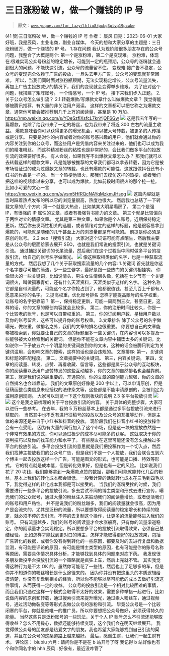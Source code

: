 # 三日涨粉破 W，做一个赚钱的 IP 号

> 原文：[`www.yuque.com/for_lazy/thfiu8/pxbg3plvq19pcwkw`](https://www.yuque.com/for_lazy/thfiu8/pxbg3plvq19pcwkw)

<ne-h2 id="a7305900" data-lake-id="a7305900"><ne-heading-ext><ne-heading-anchor></ne-heading-anchor><ne-heading-fold></ne-heading-fold></ne-heading-ext><ne-heading-content><ne-text id="u2e787137">(41 赞)三日涨粉破 W，做一个赚钱的 IP 号</ne-text></ne-heading-content></ne-h2> <ne-p id="u1c0a29ca" data-lake-id="u1c0a29ca"><ne-text id="u77726787">作者： 辰风</ne-text></ne-p> <ne-p id="u7ade8810" data-lake-id="u7ade8810"><ne-text id="ue0b523e8">日期：2023-06-01</ne-text></ne-p> <ne-p id="uf8531ebc" data-lake-id="uf8531ebc"><ne-text id="u2d86c1d6">大家好哦，我是辰风，主业电商，副业自媒体。</ne-text></ne-p> <ne-p id="u0f891016" data-lake-id="u0f891016"><ne-text id="u24a5b41e">今天的想和大家分享的主题是：三日涨粉破万，做一个赚钱的 IP 号。</ne-text></ne-p> <ne-h2 id="22a0e918" data-lake-id="22a0e918"><ne-heading-ext><ne-heading-anchor></ne-heading-anchor><ne-heading-fold></ne-heading-fold></ne-heading-ext><ne-heading-content><ne-text id="ue87ae457">1.存在问题</ne-text></ne-heading-content></ne-h2> <ne-p id="uee9e3e9b" data-lake-id="uee9e3e9b"><ne-text id="u9ecdabb6">我认为现阶段很多朋友存在的公众号问题，我整合了大概是两个:</ne-text></ne-p> <ne-p id="u5bb6fe15" data-lake-id="u5bb6fe15"><ne-text id="ud1283f04">第一个是涨粉难，第二个是变现难。</ne-text></ne-p> <ne-p id="ue6c25f49" data-lake-id="ue6c25f49"><ne-text id="u3f23c7d6">涨粉难，体现在:很难实现公众号粉丝的稳定增长，可能到一定的瓶颈期，公众号的涨粉就会遇到很大的问题，不能快速引流，公众号的流量留不住。</ne-text></ne-p> <ne-p id="ue530b28c" data-lake-id="ue530b28c"><ne-text id="u9302c8bd">变现难:接广告不稳定，公众号的变现完全依赖于广告的投放，一旦失去甲方广告，公众号的变现就非常困难。</ne-text></ne-p> <ne-p id="u79b23dcb" data-lake-id="u79b23dcb"><ne-text id="u6f9bda4e">所以，当我们同时面对涨粉瓶颈期，无法实现稳定增长，公众号流量流失，再加上广告主投放减少的情况下，我们的变现就会变得举步维艰。</ne-text></ne-p> <ne-p id="u1b9f4084" data-lake-id="u1b9f4084"><ne-text id="u4916218d">为了应对这个问题，我搭建了矩阵账号。</ne-text></ne-p> <ne-p id="u5673b34c" data-lake-id="u5673b34c"><ne-text id="uc678d9bd">一个情感号，一个 IP 号。</ne-text></ne-p> <ne-p id="u725d3334" data-lake-id="u725d3334"><ne-text id="u9cc11f87">接下来我们步入正题。</ne-text></ne-p> <ne-h2 id="9039450f" data-lake-id="9039450f"><ne-heading-ext><ne-heading-anchor></ne-heading-anchor><ne-heading-fold></ne-heading-fold></ne-heading-ext> <ne-heading-content></ne-heading-content></ne-h2> <ne-h2 id="359b64b4" data-lake-id="359b64b4"><ne-heading-ext><ne-heading-anchor></ne-heading-anchor><ne-heading-fold></ne-heading-fold></ne-heading-ext><ne-heading-content><ne-text id="u11245ee6">2.关于公众号怎么做引流？</ne-text></ne-heading-content></ne-h2> <ne-h3 id="0991ca19" data-lake-id="0991ca19"><ne-heading-ext><ne-heading-anchor></ne-heading-anchor><ne-heading-fold></ne-heading-fold></ne-heading-ext><ne-heading-content><ne-text id="ufa152711">2.1 转载爆款/写爆款文章什么叫做爆款文章？</ne-text></ne-heading-content></ne-h3> <ne-p id="u50cebf84" data-lake-id="u50cebf84"><ne-text id="u0df3dd4d">我觉得能够被腾讯推荐，有大量的非关注用户阅读。</ne-text></ne-p> <ne-p id="u32ed5741" data-lake-id="u32ed5741"><ne-text id="u52eeeb7f">这样的文章都可以把它称之为爆款文章，通常他可能会被推荐到几千上万的阅读量，甚至是 10 万加。</ne-text></ne-p> <ne-p id="u59bc1592" data-lake-id="u59bc1592">[<ne-text id="u2332f86c" ne-underline="true">https://mp.weixin.qq.com/s/YOeSzflXsfcL7knYjQF6Gw</ne-text>](https://mp.weixin.qq.com/s/YOeSzflXsfcL7knYjQF6Gw)</ne-p> <ne-p id="ua85f36f0" data-lake-id="ua85f36f0"><ne-card data-card-name="image" data-card-type="inline" id="CEcyb" data-event-boundary="card">![](img/61c273c9edb25802d44460da38563ba0.png)</ne-card></ne-p> <ne-p id="ua72a6b32" data-lake-id="ua72a6b32"><ne-text id="ub6490351">这是我去年写的一篇爆款，他除了给我带来了一定的粉丝，也为我带来了将近 300 左右的流量主收益。</ne-text></ne-p> <ne-p id="u49aa1b2b" data-lake-id="u49aa1b2b"><ne-text id="u1e13c558">爆款意味着你可以获得更多的曝光机会，可以被大号转载，被更多的人传播或是分享。</ne-text></ne-p> <ne-p id="uf1b783a8" data-lake-id="uf1b783a8"><ne-text id="u506d2e25">只要是对你的内容或者对你的账号感兴趣的用户，他们就会通过你的内容关注到你的公众号，而这些用户是凭借内容来关注过来的，他们也可以成为我们的精准粉丝。</ne-text></ne-p> <ne-p id="udcc3b713" data-lake-id="udcc3b713"><ne-text id="u3fe91a3e">而这种精准粉丝的粘性也是非常好的，会比我们做多平台的投放引流的效果要好很多。</ne-text></ne-p> <ne-p id="u3262dfb9" data-lake-id="u3262dfb9"><ne-text id="u43d298d1">有人会说，如果我写不出爆款文章怎么办？</ne-text></ne-p> <ne-p id="u8aec34a9" data-lake-id="u8aec34a9"><ne-text id="u6be29fba">那我们就可以去转载这样的爆款文章，凡是能够被推荐的文章我们都可以拿去转载，因为它是被市场验证过的成为过爆款文章的转载，也还有爆款的可能性，这就跟做抖音还有小红书的作品是一样的。</ne-text></ne-p> <ne-p id="u6e6581d0" data-lake-id="u6e6581d0"><ne-text id="u43e4592b">当一个热梗他很火，那我们去模仿这样的热梗，或者我们把这样的视频拿过来分享，也可以成为爆款，比如前段时间很火的那个挖一挖。</ne-text></ne-p> <ne-p id="uf8e4965f" data-lake-id="uf8e4965f"><ne-text id="u27cd06d0">比如小可爱的文心一言</ne-text></ne-p> <ne-p id="u2378f3bc" data-lake-id="u2378f3bc">[<ne-text id="uc3127df4">https://mp.weixin.qq.com/s/ysm5HfRQcNAYqMzkmJHsog</ne-text>](https://mp.weixin.qq.com/s/ysm5HfRQcNAYqMzkmJHsog)</ne-p> <ne-p id="ucc76d521" data-lake-id="ucc76d521"><ne-card data-card-name="image" data-card-type="inline" id="MGr4z" data-event-boundary="card">![](img/09d75fb43de083666ac8e7ce96cebacc.png)</ne-card></ne-p> <ne-p id="u42d2b410" data-lake-id="u42d2b410"><ne-text id="ube13b35a">这篇内容就是当时踩着热点发布的所以它的浏览量很高，热度也很大。</ne-text></ne-p> <ne-p id="uf63b3944" data-lake-id="uf63b3944"><ne-text id="u3c7402aa">然后我也总结了一下转载文章的几个方向:</ne-text></ne-p> <ne-p id="u3d076b6d" data-lake-id="u3d076b6d"><ne-text id="uab1c2320" ne-bold="true">第一个就是大热点，比如某某大明星塌房了。</ne-text></ne-p> <ne-p id="ub583f51c" data-lake-id="ub583f51c"><ne-text id="u0d4a7a8b" ne-bold="true">第二个是强 IP，有很强的 IP 属性的文章，或者有极强背书能力的文章。</ne-text></ne-p> <ne-p id="u85ce6a53" data-lake-id="u85ce6a53"><ne-text id="uca11e1f2" ne-bold="true">第三个就是比较偏向于两性对立的情感文章。</ne-text></ne-p> <ne-p id="u58771e1a" data-lake-id="u58771e1a"><ne-text id="u9ba1d53f">尤其是第三种文章，如果你是个人账号，近期保持稳定更新，然后你去发两性相关的选题，或者情绪对立的这样的标题，他是很容易拿到爆款的，可能就是随便的几千甚至上万的浏览量都是有可能的。</ne-text></ne-p> <ne-p id="u2b8568cc" data-lake-id="u2b8568cc"><ne-text id="ue160c802">前提是你必须是原创的账号。</ne-text></ne-p> <ne-h3 id="2fcba07f" data-lake-id="2fcba07f"><ne-heading-ext><ne-heading-anchor></ne-heading-anchor><ne-heading-fold></ne-heading-fold></ne-heading-ext> <ne-heading-content></ne-heading-content></ne-h3> <ne-h3 id="c2b91eed" data-lake-id="c2b91eed"><ne-heading-ext><ne-heading-anchor></ne-heading-anchor><ne-heading-fold></ne-heading-fold></ne-heading-ext><ne-heading-content><ne-text id="ub557b95d">2.2 seo「搜索引流」</ne-text></ne-heading-content></ne-h3> <ne-p id="ud042f17c" data-lake-id="ud042f17c"><ne-text id="uc77deaf2">大家对这个词语可能有点陌生，然后我主要是从公众号的层面给家去展开 SEO，也就是我们常说的搜索引流，也就是关键词引流。</ne-text></ne-p> <ne-p id="ub46580e0" data-lake-id="ub46580e0"><ne-text id="uf63aad48">通过捕捉关键词的长尾流量，然后我们在这个过程当中同时做多平台的投放引流，给自己的账号名字做曝光。</ne-text></ne-p> <ne-p id="u4a39fdd3" data-lake-id="u4a39fdd3"><ne-card data-card-name="image" data-card-type="inline" id="Q1iEm" data-event-boundary="card">![](img/8d32dac56e61f47385ce567f4f89550b.png)</ne-card></ne-p> <ne-p id="u9807ff96" data-lake-id="u9807ff96"><ne-text id="u281785c2">像这种取相类似的名字，也是一种获取流量的方式。</ne-text></ne-p> <ne-p id="ua10f3a59" data-lake-id="ua10f3a59"><ne-text id="u396d8f8e">然后我想了几个关于获取搜索流量的几个内容:</ne-text></ne-p> <ne-p id="uc8790c23" data-lake-id="uc8790c23"><ne-text id="u535f9c0d" ne-bold="true">1.关键词</ne-text></ne-p> <ne-p id="u71feee6a" data-lake-id="u71feee6a"><ne-text id="u67ac22a0">首先就是你这个名字要尽可能的简洁，少一些生僻字，最好是跟一些热门的关键词相挂钩。</ne-text></ne-p> <ne-p id="u23e2efc7" data-lake-id="u23e2efc7"><ne-text id="u567b02e8">你像很火的一些关键词，比如说情头，男生女生情侣头像，包括在七夕节有一个关键词很火，叫做孤寡青蛙，还有什么天涯资料，天涯类似于这样的名字。</ne-text></ne-p> <ne-p id="uf784bd7d" data-lake-id="uf784bd7d"><ne-text id="u8e2ee9e1">这种名称它都是自带流量的，可能这个名字你抢占到了，他都很值钱，甚至几百上千都有人愿意来买你的名字。</ne-text></ne-p> <ne-p id="udd93d74a" data-lake-id="udd93d74a"><ne-text id="u2818916c" ne-bold="true">2.提高权重，优化账号排名</ne-text></ne-p> <ne-p id="uee5094f6" data-lake-id="uee5094f6"><ne-text id="ue27a2e4b">怎样才能提高账号的名字权重，让账号的名字更靠前？</ne-text></ne-p> <ne-p id="ueb7aac23" data-lake-id="ueb7aac23"><ne-text id="u343dc18e">第一，保持稳定更新，可能一周两到三次，甚至日更，这样的话，你的文章的原创内容就会比较多。</ne-text></ne-p> <ne-p id="u2b93c7e2" data-lake-id="u2b93c7e2"><ne-text id="ub9de7db1">第二，你的注册时间比较久，你是一个比较老的账号，也是可以自带权重的。</ne-text></ne-p> <ne-p id="ucd1fe468" data-lake-id="ucd1fe468"><ne-text id="ub81de23e">第三，你的订阅用户数、星标用户数以及你的账号留言，这些可以提升你的账号权重。</ne-text></ne-p> <ne-p id="u25a5706d" data-lake-id="u25a5706d"><ne-text id="ub24803ba">3.文章排名</ne-text></ne-p> <ne-p id="uf516549a" data-lake-id="uf516549a"><ne-text id="uacc2dc8a">除了公众号的名字做曝光，做权重，做排名之外，我们的文章的排名也很重要。</ne-text></ne-p> <ne-p id="uac059adf" data-lake-id="uac059adf"><ne-text id="ue8765c8d">你要想自己的文章能够被检索到，你就要让自己的文章的标题里多一些关键词，在内容也可以多提及一些能够被大众检索到的关键词。</ne-text></ne-p> <ne-p id="u8a544015" data-lake-id="u8a544015"><ne-text id="u3dce3173">但是你不能在文章内容中铺垫太多的关键词，比如说你一下子放五六十个明星的关键词放到你的文末，这种的话会被腾讯判定为关键词滥用，会影响文章的搜索，这样的话也是会违规的。</ne-text></ne-p> <ne-p id="u7ca7f33a" data-lake-id="u7ca7f33a"><ne-text id="u6012b960">文章排序:</ne-text></ne-p> <ne-p id="u982547af" data-lake-id="u982547af"><ne-text id="ud87e184e">第一，关键词和标题的匹配程度。</ne-text></ne-p> <ne-p id="u3085df18" data-lake-id="u3085df18"><ne-text id="ufb38f18f">第二，文章摘要中的关键词。</ne-text></ne-p> <ne-p id="uff6b0e24" data-lake-id="uff6b0e24"><ne-text id="u6360424e">第三，内容关键词。</ne-text></ne-p> <ne-p id="ub6d2f301" data-lake-id="ub6d2f301"><ne-text id="u47b9756f">第四，文章的阅读量、转发、点赞、再看收藏、留言等，这些都是属于公众号的互动板块，你的阅读量以及用户点赞转发的这些互动越多，你的文章的自然排名也会越靠前。</ne-text></ne-p> <ne-p id="uff540eb4" data-lake-id="uff540eb4"><ne-text id="u7434e24a">第五，就是我们说的最重要的，开通原创，你的文章的原创能力越强，你的文章的自然排名也会越靠前。</ne-text></ne-p> <ne-p id="ue0510e1f" data-lake-id="ue0510e1f"><ne-text id="u0eee17e2">我们的文章原创好像是 300 字以上，可以申请原创，但是征稿函整合类信息未经授权的法律条文等，这些都是不能申请原创的，会被判定为滥用原创规则。</ne-text></ne-p> <ne-p id="u0a1aa628" data-lake-id="u0a1aa628"><ne-text id="uf3f4d53a">大家可以浏览一下这个规则板块的说明</ne-text></ne-p> <ne-p id="ue57973ff" data-lake-id="ue57973ff"><ne-text id="ud9442343" ne-bold="true">2.3 多平台投放引流</ne-text></ne-p> <ne-p id="ub72fbec4" data-lake-id="ub72fbec4"><ne-card data-card-name="image" data-card-type="inline" id="Y8wRE" data-event-boundary="card">![](img/17f65d36d537d71033fde6129bdb083a.png)</ne-card></ne-p> <ne-p id="u03cfa71b" data-lake-id="u03cfa71b"><ne-card data-card-name="image" data-card-type="inline" id="y2MUY" data-event-boundary="card">![](img/4f9a9d3c6c11f4724c509f1aaa72b56d.png)</ne-card></ne-p> <ne-p id="ud87d843e" data-lake-id="ud87d843e"><ne-text id="u0d6e41ba">这个是我之前梳理的关于平台投放引流的内容。</ne-text></ne-p> <ne-p id="u8526c81d" data-lake-id="u8526c81d"><ne-text id="ucc498c27">关于具体的完整步骤，大家可以进行一些参考。</ne-text></ne-p> <ne-p id="u7b917ab2" data-lake-id="u7b917ab2"><ne-text id="ude08bf80">在去年，我的 5 万粉丝基本上都是通过多平台投放引流来进行获取的。</ne-text></ne-p> <ne-p id="u022ddf33" data-lake-id="u022ddf33"><ne-text id="u29a220d4">当然其中也不乏有进行征稿号的投放以及公众号的互推等动作，但是主体的来源还是来自于小红书和抖音的投放。</ne-text></ne-p> <ne-p id="u41faf88f" data-lake-id="u41faf88f"><ne-text id="ua1290d44">现阶段我们在抖音小红书的投放操作会有一点受阻。</ne-text></ne-p> <ne-p id="u37452dd4" data-lake-id="u37452dd4"><ne-text id="ua23d29ac">因为有大量的同行加入了这个市场，但是这一块的投放依然是一个非常有效果的方式，你可以通过极少的成本尽可能多的获客。</ne-text></ne-p> <ne-p id="u8efb6470" data-lake-id="u8efb6470"><ne-text id="u3e7939c0">这就取决于你的谈判技巧以及你的找车能力和水平了。</ne-text></ne-p> <ne-p id="ucc693c2b" data-lake-id="ucc693c2b"><ne-text id="udd332d73">有些朋友在这里可能还没有怎么接触过多平台的投放引流。</ne-text></ne-p> <ne-p id="ue08a069d" data-lake-id="ue08a069d"><ne-text id="uc4e273f3">多平台投放引流的意思就是我们把投稿作为一个切入点，然后我们找博主投放我们的公众号广告，但是我们不是一个人投放，我们会联合五到六个博主一起去投放这样一个广告，可能是图文的形式，也可能是口播、特效等形式。</ne-text></ne-p> <ne-p id="u79a02097" data-lake-id="u79a02097"><ne-text id="uf2a29e44">它的特点就是成本低，但是转化效果好，但是也有一定的风险。</ne-text></ne-p> <ne-p id="u9d094d5e" data-lake-id="u9d094d5e"><ne-text id="ud48ca96f">比如说我们花了 20 块钱，我们能够拿到一条爆款点赞的数据，那我们可能就能转化几百的粉丝，基本上我们的转化成本都会很低，一般我计算的话就转化成本在三毛到四毛以下，我觉得这样的转化成本我都是可以接受的。</ne-text></ne-p> <ne-p id="ud5de7726" data-lake-id="ud5de7726"><ne-text id="u5fdc3de4">当我们的涨粉受挫的时候，我们需要进行一些多平台的投放引流，多去尝试不同的博主类型和形式去进行宣传，曝光我们的公众账号，通过大量的粉丝注入来揙动我们的阅读量增长，或者促活我们的账号和用户粘性。</ne-text></ne-p> <ne-p id="u786581a6" data-lake-id="u786581a6"><ne-text id="ucb0fe53c">并不是说我们的粉丝越多，我们的阅读量就会很高，因为用户是会流失的，尤其是泛粉的流量，所以要想取得阅读量的稳定增长和持续的稳定，就必须不停的去引流，不停的去复制这个操作，让更多的流量能够进入我们的账号。</ne-text></ne-p> <ne-p id="ud2fffb99" data-lake-id="ud2fffb99"><ne-text id="u16d847be">只有流量越多，我们的账号的阅读量才会水涨船高，只有你的流量渠道稳定，你的阅读量才会实现稳定。所以要想多平台的投放引流取得效果，必须自己总结经验。</ne-text></ne-p> <ne-p id="uecd1fdd8" data-lake-id="uecd1fdd8"><ne-text id="u1f4c5dbb">比如怎样才能找到更对口的博主，怎样才能取得更好的投放效果，包括广告转化的数据，或者你没有得到转化的一些原因，都要及时的去进行复盘和数据监测，有可能是评论的原因，有可能是博主类型的原因，也有可能是你的账号名称等原因，需要具体情况具体分析，才能够找到具体的问题来对症下药。</ne-text></ne-p> <ne-p id="ub9a69ea8" data-lake-id="ub9a69ea8"><ne-text id="ue47be4fa">我发现很多朋友做投平台投放引流的一个策略就是疯狂上车，然后上完就不管。</ne-text></ne-p> <ne-p id="u48d10fef" data-lake-id="u48d10fef"><ne-text id="ua712cc1a">其实我觉得这种行为是不太 OK 的，虽然你可能花了一些钱，然后也上了足够多的车，但是你并不知道你的粉丝增长是什么途径来的。</ne-text></ne-p> <ne-p id="ub00d878c" data-lake-id="ub00d878c"><ne-text id="uec853039">因为你并没有把这里头的本质逻辑给摸清楚，你没有复盘到相关的经验，所以你不能够以尽可能低的成本去做好引流这件事情，从而获得一定的收益。</ne-text></ne-p> <ne-p id="ued44acf5" data-lake-id="ued44acf5"><ne-text id="u51227b38">公众号的投放引流是一个相对比较困难的事情，而且我们只通过这样一个模式会取得不太好的效果，需要多种举措一起进行，比如说做内容的原创和转载，通过搜索引流来提升曝光，通过素人粉丝车，通过视频号，通过活动做裂变等等形式去做公众号的涨粉和引流。</ne-text></ne-p> <ne-p id="u631496e5" data-lake-id="u631496e5"><ne-text id="u78016ed0">毕竟公众号是一个比较闭塞的平台，你就是他唯一的推广员，所以你要想把公众号做好，必须获得持久的能量。</ne-text></ne-p> <ne-p id="ue4cc5245" data-lake-id="ue4cc5245"><ne-text id="u25e9b9d3">当然这些只是泛粉账号的一些玩法，关于个人 IP 账号怎么不引流还能够取得收益？怎么不用操心，数据还能够持续变现，这个我们会在明天继续展开。</ne-text></ne-p> <ne-p id="u24f3f2f5" data-lake-id="u24f3f2f5"><ne-text id="u0ce3fe6e">我觉得做公众号的朋友都是热爱文字的朋友。我也希望大家能够找到自己引流的渠道，并且在公众号的这条道路上越来越好。</ne-text></ne-p> <ne-p id="u8c39d90b" data-lake-id="u8c39d90b"><ne-text id="u0c88ed77">最后，感谢生财，让我们一起生财有术。</ne-text></ne-p> <ne-hole id="u664659a1" data-lake-id="u664659a1"><ne-card data-card-name="hr" data-card-type="block" id="RmKAx" data-event-boundary="card"><ne-p id="u732e0223" data-lake-id="u732e0223"><ne-text id="u1e6be255">评论区：</ne-text></ne-p> <ne-p id="ua0ed2e9e" data-lake-id="ua0ed2e9e"><ne-text id="u3eb82155">biubiu 六月 : 请问你是不是在 b 站开号了呀 我记得 b 站好像也有个和你同名字的 hhh</ne-text> <ne-text id="ua7393544">辰风 : 好像有，最近没咋管了</ne-text></ne-p></ne-card></ne-hole>